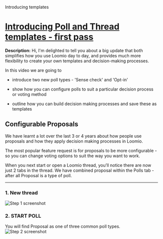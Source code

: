 Introducing templates


# [Introducing Poll and Thread templates - first pass](https://app.tango.us/app/workflow/a474cec4-351a-44c0-b33d-e67bfb09b67b?utm_source=markdown&utm_medium=markdown&utm_campaign=workflow%20export%20links)

__Description:__ 
Hi, I'm delighted to tell you about a big update that both simplifies how you use Loomio day to day, and provides much more flexibility to create your own templates and decision-making processes.

In this video we are going to

*   introduce two new poll types - 'Sense check' and 'Opt-in'
    
*   show how you can configure polls to suit a particular decision process or voting method
    
*   outline how you can build decision making processes and save these as templates
    

**Configurable Proposals**
--------------------------

We have learnt a lot over the last 3 or 4 years about how people use proposals and how they apply decision making processes in Loomio.  

  
The most popular feature request is for proposals to be more configurable - so you can change voting options to suit the way you want to work.

When you next start or open a Loomio thread, you’ll notice there are now just 2 tabs in the thread. We have combined proposal within the Polls tab - after all Proposal is a type of poll.

***

### 1. New thread
![Step 1 screenshot](https://images.tango.us/public/screenshot_65bb8119-52cf-4648-a39a-94a1d5a254ac.png?crop=focalpoint&fit=crop&fp-x=0.5000&fp-y=0.5000&fp-z=1.0000&w=1200&mark-w=0.2&mark-pad=0&mark64=aHR0cHM6Ly9pbWFnZXMudGFuZ28udXMvc3RhdGljL21hZGUtd2l0aC10YW5nby13YXRlcm1hcmsucG5n&ar=2900%3A1542)


### 2. START POLL
You will find Proposal as one of three common poll types.
![Step 2 screenshot](https://images.tango.us/public/screenshot_69a5861c-b115-4ef2-8e4d-64d3e315c90a.png?crop=focalpoint&fit=crop&fp-x=0.4190&fp-y=0.6783&fp-z=1.1531&w=1200&mark-w=0.2&mark-pad=0&mark64=aHR0cHM6Ly9pbWFnZXMudGFuZ28udXMvc3RhdGljL21hZGUtd2l0aC10YW5nby13YXRlcm1hcmsucG5n&ar=2900%3A1542)

